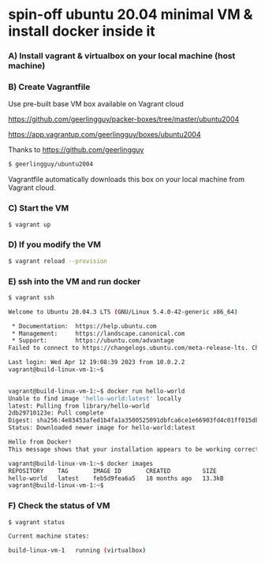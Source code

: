 # spin-off ubuntu 20.04 minimal VM & install docker inside it

### A) Install vagrant & virtualbox on your local machine (host machine)

### B) Create Vagrantfile

Use pre-built base VM box available on Vagrant cloud

https://github.com/geerlingguy/packer-boxes/tree/master/ubuntu2004 

https://app.vagrantup.com/geerlingguy/boxes/ubuntu2004

Thanks to https://github.com/geerlingguy 

```bash
$ geerlingguy/ubuntu2004  

```

Vagrantfile automatically downloads this box on your local machine from Vagrant cloud. 


### C) Start the VM
```bash
$ vagrant up 

```

### D) If you modify the VM
```bash
$ vagrant reload --provision

```

### E) ssh into the VM and run docker 
```bash
$ vagrant ssh

```

```bash
Welcome to Ubuntu 20.04.3 LTS (GNU/Linux 5.4.0-42-generic x86_64)

 * Documentation:  https://help.ubuntu.com
 * Management:     https://landscape.canonical.com
 * Support:        https://ubuntu.com/advantage
Failed to connect to https://changelogs.ubuntu.com/meta-release-lts. Check your Internet connection or proxy settings

Last login: Wed Apr 12 19:08:39 2023 from 10.0.2.2
vagrant@build-linux-vm-1:~$

```


```bash
 
vagrant@build-linux-vm-1:~$ docker run hello-world
Unable to find image 'hello-world:latest' locally
latest: Pulling from library/hello-world
2db29710123e: Pull complete
Digest: sha256:4e83453afed1b4fa1a3500525091dbfca6ce1e66903fd4c01ff015dbcb1ba33e
Status: Downloaded newer image for hello-world:latest

Hello from Docker!
This message shows that your installation appears to be working correctly.

vagrant@build-linux-vm-1:~$ docker images
REPOSITORY    TAG       IMAGE ID       CREATED         SIZE
hello-world   latest    feb5d9fea6a5   18 months ago   13.3kB
vagrant@build-linux-vm-1:~$ 

```


### F) Check the status of VM
```bash
$ vagrant status

```

```bash
Current machine states:

build-linux-vm-1   running (virtualbox)

```

